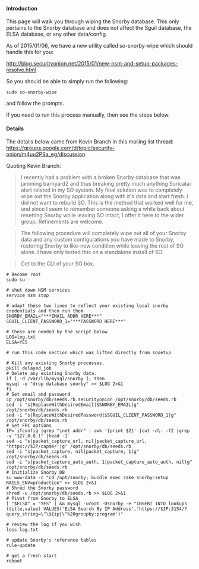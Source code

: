 #### Introduction ####

This page will walk you through wiping the Snorby database.  This only pertains to the Snorby database and does not affect the Sguil database, the ELSA database, or any other data/config.

As of 2015/01/06, we have a new utility called so-snorby-wipe which should handle this for you:

http://blog.securityonion.net/2015/01/new-nsm-and-setup-packages-resolve.html

So you should be able to simply run the following:
```
sudo so-snorby-wipe
```
and follow the prompts.

If you need to run this process manually, then see the steps below.

#### Details ####

The details below came from Kevin Branch in this mailing list thread:
https://groups.google.com/d/topic/security-onion/m4uu2PSa_eg/discussion

Quoting Kevin Branch:

> I recently had a problem with a broken Snorby database that was jamming barnyard2 and thus breaking pretty much anything Suricata-alert related in my SO system.  My final solution was to completely wipe out the Snorby application along with it's data and start fresh.  I did not want to rebuild SO.  This is the method that worked well for me, and since I seem to remember someone asking a while back about resetting Snorby while leaving SO intact, I offer it here to the wider group.  Refinements are welcome.

> The following procedure will completely wipe out all of your Snorby data and any custom configurations you have made to Snorby,  restoring Snorby to like-new condition while leaving the rest of SO alone.  I have only tested this on a standalone install of SO.

> Get to the CLI of your SO box.

```
# Become root
sudo su -

# shut down NSM services
service nsm stop

# adapt these two lines to reflect your existing local snorby credentials and then run them
SNORBY_EMAIL="***EMAIL ADDR HERE***"
SGUIL_CLIENT_PASSWORD_1="***PASSWORD HERE***"

# these are needed by the script below
LOG=log.txt
ELSA=YES

# run this code section which was lifted directly from sosetup 

# Kill any existing Snorby processes.
pkill delayed_job
# Delete any existing Snorby data.
if [ -d /var/lib/mysql/snorby ]; then
mysql -e "drop database snorby" >> $LOG 2>&1
fi
# Set email and password
cp /opt/snorby/db/seeds.rb.securityonion /opt/snorby/db/seeds.rb
sed -i "s|ReplaceWithDesiredEmail|$SNORBY_EMAIL|g" /opt/snorby/db/seeds.rb
sed -i "s|ReplaceWithDesiredPassword|$SGUIL_CLIENT_PASSWORD_1|g" /opt/snorby/db/seeds.rb
# Set FPC options
IP=`ifconfig |grep "inet addr" | awk '{print $2}' |cut -d\: -f2 |grep -v "127.0.0.1" |head -1`
sed -i "s|packet_capture_url, nil|packet_capture_url, 'https://$IP/capme/'|g" /opt/snorby/db/seeds.rb
sed -i "s|packet_capture, nil|packet_capture, 1|g" /opt/snorby/db/seeds.rb
sed -i "s|packet_capture_auto_auth, 1|packet_capture_auto_auth, nil|g" /opt/snorby/db/seeds.rb
# Initialize Snorby DB
su www-data -c "cd /opt/snorby; bundle exec rake snorby:setup RAILS_ENV=production" >> $LOG 2>&1
# Shred the Snorby password
shred -u /opt/snorby/db/seeds.rb >> $LOG 2>&1
# Pivot from Snorby to ELSA
[ "$ELSA" = "YES" ] && mysql -uroot -Dsnorby -e "INSERT INTO lookups (title,value) VALUES('ELSA Search By IP Address','https://$IP:3154/?query_string=\"\${ip}\"%20groupby:program')"

# review the log if you wish
less log.txt

# update Snorby's reference tables
rule-update

# get a fresh start
reboot
```